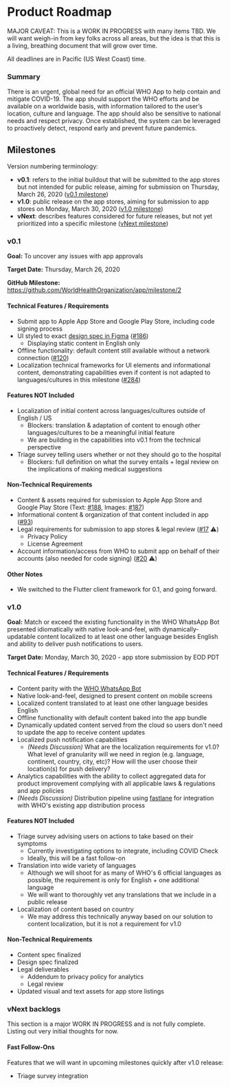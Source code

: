 # Product Roadmap

MAJOR CAVEAT: This is a WORK IN PROGRESS with many items TBD. We will want weigh-in from key folks across all areas, but the idea is that this is a living, breathing document that will grow over time.

All deadlines are in Pacific (US West Coast) time.

### Summary

There is an urgent, global need for an official WHO App to help contain and mitigate COVID-19. The app should support the WHO efforts and be available on a worldwide basis, with information tailored to the user’s location, culture and language. The app should also be sensitive to national needs and respect privacy. Once established, the system can be leveraged to proactively detect, respond early and prevent future pandemics.

## Milestones

Version numbering terminology:

* **v0.1**: refers to the initial buildout that will be submitted to the app stores but not intended for public release, aiming for submission on Thursday, March 26, 2020 ([v0.1 milestone](https://github.com/WorldHealthOrganization/app/milestone/2))
* **v1.0**: public release on the app stores, aiming for submission to app stores on Monday, March 30, 2020 ([v1.0 milestone](https://github.com/WorldHealthOrganization/app/milestone/4))
* **vNext**: describes features considered for future releases, but not yet prioritized into a specific milestone ([vNext milestone](https://github.com/WorldHealthOrganization/app/milestone/3))

### v0.1

**Goal:** To uncover any issues with app approvals

**Target Date:** Thursday, March 26, 2020

**GitHub Milestone:** https://github.com/WorldHealthOrganization/app/milestone/2

#### Technical Features / Requirements

* Submit app to Apple App Store and Google Play Store, including code signing process
* UI styled to exact [design spec in Figma](https://www.figma.com/file/fjzTIloCEK4FpbyDiTLj2X/iOS-UX) ([#186](https://github.com/WorldHealthOrganization/app/issues/186))
  * Displaying static content in English only
* Offline functionality: default content still available without a network connection ([#120](https://github.com/WorldHealthOrganization/app/pull/120))
* Localization technical frameworks for UI elements and informational content, demonstrating capabilities even if content is not adapted to languages/cultures in this milestone ([#284](https://github.com/WorldHealthOrganization/app/pull/284))

#### Features NOT Included

* Localization of initial content across languages/cultures outside of English / US
  * Blockers: translation & adaptation of content to enough other languages/cultures to be a meaningful initial feature
  * We are building in the capabilities into v0.1 from the technical perspective
* Triage survey telling users whether or not they should go to the hospital
  * Blockers: full definition on what the survey entails + legal review on the implications of making medical suggestions

#### Non-Technical Requirements

* Content & assets required for submission to Apple App Store and Google Play Store (Text: [#188](https://github.com/WorldHealthOrganization/app/issues/188), Images: [#187](https://github.com/WorldHealthOrganization/app/issues/187))
* Informational content & organization of that content included in app ([#93](https://github.com/WorldHealthOrganization/app/issues/93))
* Legal requirements for submission to app stores & legal review ([#17](https://github.com/WorldHealthOrganization/app/issues/17) :warning:)
  * Privacy Policy
  * License Agreement
* Account information/access from WHO to submit app on behalf of their accounts (also needed for code signing) ([#20](https://github.com/WorldHealthOrganization/app/issues/20) :warning:)

#### Other Notes

* We switched to the Flutter client framework for 0.1, and going forward.

### v1.0

**Goal:** Match or exceed the existing functionality in the WHO WhatsApp Bot presented idiomatically with native look-and-feel, with dynamically-updatable content localized to at least one other language besides English and ability to deliver push notifications to users.

**Target Date:** Monday, March 30, 2020 - app store submission by EOD PDT

#### Technical Features / Requirements

* Content parity with the [WHO WhatsApp Bot](https://api.whatsapp.com/send?phone=41225017615&text=hi&source=&data=)
* Native look-and-feel, designed to present content on mobile screens
* Localized content translated to at least one other language besides English
* Offline functionality with default content baked into the app bundle
* Dynamically updated content served from the cloud so users don't need to update the app to receive content updates
* Localized push notification capabilities
  * _(Needs Discussion)_ What are the localization requirements for v1.0? What level of granularity will we need in region (e.g. language, continent, country, city, etc)? How will the user choose their location(s) for push delivery?
* Analytics capabilities with the ability to collect aggregated data for product improvement complying with all applicable laws & regulations and app policies
* _(Needs Discussion)_ Distribution pipeline using [fastlane](https://fastlane.tools/) for integration with WHO's existing app distribution process

#### Features NOT Included

* Triage survey advising users on actions to take based on their symptoms
  * Currently investigating options to integrate, including COVID Check
  * Ideally, this will be a fast follow-on
* Translation into wide variety of languages
  * Although we will shoot for as many of WHO's 6 official languages as possible, the requirement is only for English + one additional language
  * We will want to thoroughly vet any translations that we include in a public release
* Localization of content based on country
  * We may address this technically anyway based on our solution to content localization, but it is not a requirement for v1.0

#### Non-Technical Requirements

* Content spec finalized
* Design spec finalized
* Legal deliverables
  * Addendum to privacy policy for analytics
  * Legal review
* Updated visual and text assets for app store listings

### vNext backlogs

This section is a major WORK IN PROGRESS and is not fully complete. Listing out very initial thoughts for now.

#### Fast Follow-Ons

Features that we will want in upcoming milestones quickly after v1.0 release:

* Triage survey integration
